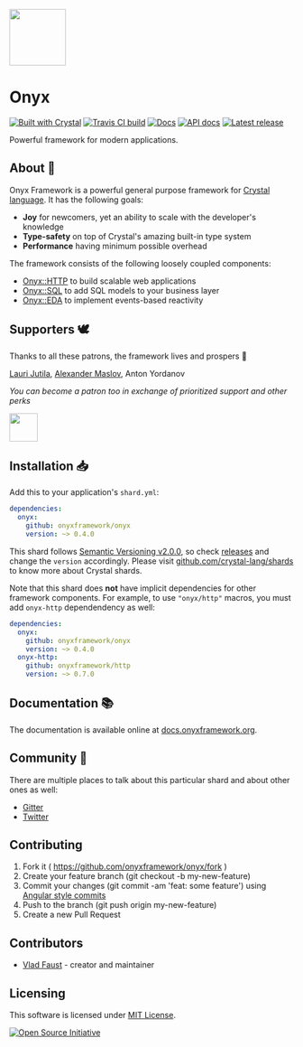 <a href="https://onyxframework.org"><img width="100" height="100" src="https://onyxframework.org/img/logo.svg"></a>

# Onyx

[![Built with Crystal](https://img.shields.io/badge/built%20with-crystal-000000.svg?style=flat-square)](https://crystal-lang.org/)
[![Travis CI build](https://img.shields.io/travis/onyxframework/onyx/stable.svg?style=flat-square)](https://travis-ci.org/onyxframework/onyx)
[![Docs](https://img.shields.io/badge/docs-online-brightgreen.svg?style=flat-square)](https://docs.onyxframework.org)
[![API docs](https://img.shields.io/badge/api_docs-online-brightgreen.svg?style=flat-square)](https://api.onyxframework.org/onyx)
[![Latest release](https://img.shields.io/github/release/onyxframework/onyx.svg?style=flat-square)](https://github.com/onyxframework/onyx/releases)

Powerful framework for modern applications.

## About 👋

Onyx Framework is a powerful general purpose framework for [Crystal language](https://crystal-lang.org/). It has the following goals:

* **Joy** for newcomers, yet an ability to scale with the developer's knowledge
* **Type-safety** on top of Crystal's amazing built-in type system
* **Performance** having minimum possible overhead

The framework consists of the following loosely coupled components:

* [Onyx::HTTP](https://github.com/onyxframework/http) to build scalable web applications
* [Onyx::SQL](https://github.com/onyxframework/sql) to add SQL models to your business layer
* [Onyx::EDA](https://github.com/onyxframework/eda) to implement events-based reactivity

## Supporters 🕊

Thanks to all these patrons, the framework lives and prospers 🙏

[Lauri Jutila](https://github.com/ljuti), [Alexander Maslov](https://seendex.ru), Anton Yordanov

*You can become a patron too in exchange of prioritized support and other perks*

<a href="https://www.patreon.com/vladfaust"><img height="50" src="https://onyxframework.org/img/patreon-button.svg"></a>

## Installation 📥

Add this to your application's `shard.yml`:

```yaml
dependencies:
  onyx:
    github: onyxframework/onyx
    version: ~> 0.4.0
```

This shard follows [Semantic Versioning v2.0.0](http://semver.org/), so check [releases](https://github.com/onyxframework/rest/releases) and change the `version` accordingly. Please visit [github.com/crystal-lang/shards](https://github.com/crystal-lang/shards) to know more about Crystal shards.

Note that this shard does **not** have implicit dependencies for other framework components. For example, to use `"onyx/http"` macros, you must add `onyx-http` dependendency as well:

```yaml
dependencies:
  onyx:
    github: onyxframework/onyx
    version: ~> 0.4.0
  onyx-http:
    github: onyxframework/http
    version: ~> 0.7.0
```

## Documentation 📚

The documentation is available online at [docs.onyxframework.org](https://docs.onyxframework.org).

## Community 🍪

There are multiple places to talk about this particular shard and about other ones as well:

* [Gitter](https://gitter.im/onyxframework/Lobby)
* [Twitter](https://twitter.com/onyxframework)

## Contributing

1. Fork it ( https://github.com/onyxframework/onyx/fork )
2. Create your feature branch (git checkout -b my-new-feature)
3. Commit your changes (git commit -am 'feat: some feature') using [Angular style commits](https://github.com/angular/angular/blob/master/CONTRIBUTING.md#commit)
4. Push to the branch (git push origin my-new-feature)
5. Create a new Pull Request

## Contributors

- [Vlad Faust](https://github.com/vladfaust) - creator and maintainer

## Licensing

This software is licensed under [MIT License](LICENSE).

[![Open Source Initiative](https://upload.wikimedia.org/wikipedia/commons/thumb/4/42/Opensource.svg/100px-Opensource.svg.png)](https://opensource.org/licenses/MIT)
